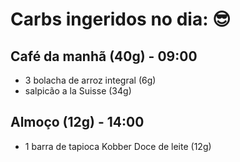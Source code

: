 # Carbs ingeridos no dia:  😎

## Café da manhã (40g) - 09:00

- 3 bolacha de arroz integral (6g)
- salpicão a la Suisse (34g)

## Almoço (12g) - 14:00

- 1 barra de tapioca Kobber Doce de leite (12g)